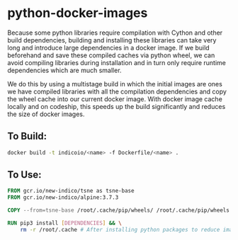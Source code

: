 # python-docker-images

Because some python libraries require compilation with Cython and other build dependencies, building and installing these libraries can take very long and introduce large dependencies in a docker image. If we build beforehand and save these compiled caches via python wheel, we can avoid compiling libraries during installation and in turn only require runtime dependencies which are much smaller.

We do this by using a multistage build in which the initial images are ones we have compiled libraries with all the compilation dependencies and copy the wheel cache into our current docker image. With docker image cache locally and on codeship, this speeds up the build significantly and reduces the size of docker images.

## To Build:

```bash
docker build -t indicoio/<name> -f Dockerfile/<name> .
```

## To Use:

```Dockerfile
FROM gcr.io/new-indico/tsne as tsne-base
FROM gcr.io/new-indico/alpine:3.7.3

COPY --from=tsne-base /root/.cache/pip/wheels/ /root/.cache/pip/wheels

RUN pip3 install [DEPENDENCIES] && \
    rm -r /root/.cache # After installing python packages to reduce image size.
```
